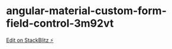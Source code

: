 # angular-material-custom-form-field-control-3m92vt

[Edit on StackBlitz ⚡️](https://stackblitz.com/edit/angular-material-custom-form-field-control-3m92vt)